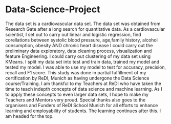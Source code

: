 # Data-Science-Project
The data set is a cardiovascular data set. The data set was obtained from Research Gate after a long search for quantitative data.
As a cardiovascular scientist, I set out to carry out linear and logistic regression, find corellations between systolic blood pressure, age,family history, alcohol consumption, obesity AND chronic heart disease 
I could carry out the preliminary data exploratory, data cleaning process, visualization and feature Engineering.
I could carry out clustering of my data set using KMeans.
I split my data set into test and train data, trained my model and tested my model. 
I was able to use my model to test for accuracy, precision, recall and F1 score.
This study was done in partial fulfillment of my certification by ReDI, Munich as having undergone the Data Science course/Training. 
I am thankful to my Teachers at ReDI who have taken the time to teach indepth concepts of data science and machine learning. As I to apply these concepts to even larger data sets, I hope to make my Teachers and Mentors very proud. Special thanks also goes to the organisers and Funders of ReDI School Munich for all efforts to enhance learning and employability of students.
The learning continues after this. I am headed for the top.
